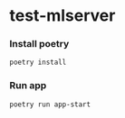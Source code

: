 # test-mlserver

### Install poetry
``` bash
poetry install
```

### Run app
``` bash
poetry run app-start
```

